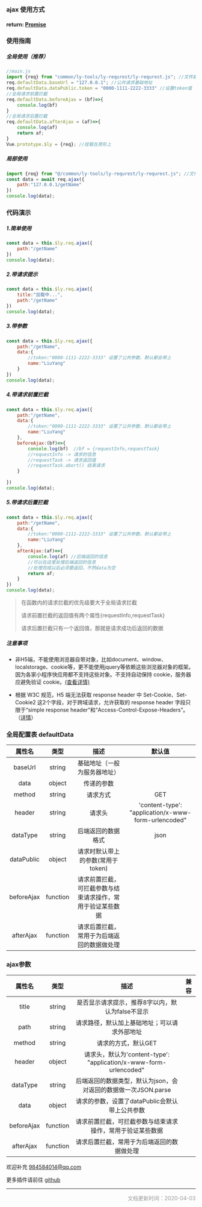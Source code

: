 ### ajax 使用方式

#### return: [Promise](https://www.runoob.com/w3cnote/javascript-promise-object.html)



### 使用指南

##### 全局使用（推荐）

```js
//main.js
import {req} from "common/ly-tools/ly-requrest/ly-requrest.js"; //文件路径请换成本地路径
req.defaultData.baseUrl = "127.0.0.1"; //公共请求基础地址
req.defaultData.dataPublic.token = "0000-1111-2222-3333" //设置token值
//全局请求前置拦截
req.defaultData.beforeAjax = (bf)=>{
    console.log(bf)
}
//全局请求后置拦截
req.defaultData.afterAjax = (af)=>{
    console.log(af)
    return af;
}
Vue.prototype.$ly = {req}; //挂载在原形上
```

##### 局部使用

```js
import {req} from "@/common/ly-tools/ly-requrest/ly-requrest.js"; //文件路径请换成本地路径
const data = await req.ajax({
    path:"127.0.0.1/getName"
})
console.log(data);
```



### 代码演示

##### 	1.简单使用

```js
const data = this.$ly.req.ajax({
    path:"/getName"
})
console.log(data);
```

##### 	2.带请求提示

```js
const data = this.$ly.req.ajax({
    title:"加载中...",
    path:"/getName"
})
console.log(data);
```

##### 	3.带参数

```js
const data = this.$ly.req.ajax({
    path:"/getName",
    data:{
        //token:"0000-1111-2222-3333" 设置了公共参数，默认都会带上
    	name:"LiuYang"
    }
})
console.log(data);
```

##### 4.带请求前置拦截

```js
const data = this.$ly.req.ajax({
    path:"/getName",
    data:{
        //token:"0000-1111-2222-3333" 设置了公共参数，默认都会带上
    	name:"LiuYang"
    },
    beforeAjax:(bf)=>{
        console.log(bf)  //bf = {requestInfo,requestTask} 
        //requestInfo -> 请求的信息
        //requestTask -> 请求返回值
        //requestTask.abort() 结束请求
    }
    
})
console.log(data);
```

##### 5.带请求后置拦截

```js
const data = this.$ly.req.ajax({
    path:"/getName",
    data:{
        //token:"0000-1111-2222-3333" 设置了公共参数，默认都会带上
    	name:"LiuYang"
    },
    afterAjax:(af)=>{
        console.log(af) //后端返回的信息
        //可以在这里处理后端返回的信息
        //处理完成以后必须要返回，不然data为空
		return af;
    }
})
console.log(data);
```

> 在函数内的请求拦截的优先级要大于全局请求拦截
>
> 请求前置拦截的返回值有两个属性{requestInfo,requestTask} 
>
> 请求后置拦截只有一个返回值，那就是请求成功后返回的数据



##### 注意事项

- 非H5端，不能使用浏览器自带对象，比如document、window、localstorage、cookie等，更不能使用jquery等依赖这些浏览器对象的框架。因为各家小程序快应用都不支持这些对象。不支持自动保持 cookie，服务器应避免验证 cookie。[(查看详情)](https://uniapp.dcloud.io/matter?id=%e5%8c%ba%e5%88%ab%e4%ba%8e%e4%bc%a0%e7%bb%9f-web-%e5%bc%80%e5%8f%91%e7%9a%84%e6%b3%a8%e6%84%8f)

- 根据 W3C 规范，H5 端无法获取 response header 中 Set-Cookie、Set-Cookie2 这2个字段，对于跨域请求，允许获取的 response header 字段只限于“simple response header”和“Access-Control-Expose-Headers”。（[详情](https://www.w3.org/TR/cors/#access-control-allow-credentials-response-header)）

  

### 全局配置表 defaultData


| 属性名 |      类型      |          描述          |          默认值          |
| :----: | :--------------: | :--------------------: | :--------------------: |
| baseUrl | string | 基础地址（一般为服务器地址） |  |
|    data    | object | 传递的参数 |  |
| method | string | 请求方式 | GET |
| header | string | 请求头 | 'content-type': "application/x-www-form-urlencoded" |
| dataType | string | 后端返回的数据格式 | json |
| dataPublic | object | 请求时默认带上的参数(常用于token) |  |
| beforeAjax | function | 请求前置拦截，可拦截参数与结束请求操作，常用于验证某些数据 | |
| afterAjax | function | 请求后置拦截，常用于为后端返回的数据做处理 | |




### ajax参数

|   属性名   |   类型   |                             描述                             | 兼容 |
| :--------: | :------: | :----------------------------------------------------------: | :--: |
|   title    |  string  |       是否显示请求提示，推荐8字以内，默认为false不显示       |      |
|    path    |  string  |         请求路径，默认加上基础地址；可以请求外部地址         |      |
|   method   |  string  |                     请求的方式，默认GET                      |      |
|   header   |  object  | 请求头，默认为'content-type': "application/x-www-form-urlencoded" |      |
|  dataType  |  string  | 后端返回的数据类型，默认为json，会对返回的数据做一次JSON.parse |      |
|    data    |  object  |        请求的参数，设置了dataPublic会默认带上公共参数        |      |
| beforeAjax | function |  请求前置拦截，可拦截参数与结束请求操作，常用于验证某些数据  |      |
| afterAjax  | function |          请求后置拦截，常用于为后端返回的数据做处理          |      |







欢迎补充  984584014@qq.com 

更多插件请前往 [github](https://github.com/web-liuyang/uni-app-tools)

------

<p style="text-align:right;font-size:14px;color:#999999;">文档更新时间：2020-04-03</p>

